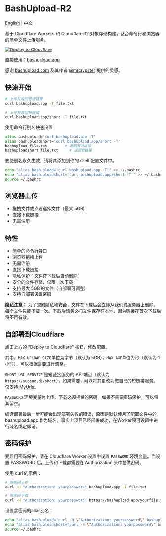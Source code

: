 # BashUpload-R2

[English](README.md) | 中文

基于 Cloudflare Workers 和 Cloudflare R2 对象存储构建，适合命令行和浏览器的简单文件上传服务。

[![Deploy to Cloudflare](https://deploy.workers.cloudflare.com/button)](https://deploy.workers.cloudflare.com/?url=https://github.com/DullJZ/bashupload-r2)

直接使用：[bashupload.app](https://bashupload.app)

感谢 [bashupload.com](https://bashupload.com) 及其作者 [@mrcrypster](https://github.com/mrcrypster) 提供的灵感。

## 快速开始

```sh
# 上传并返回普通链接
curl bashupload.app -T file.txt

# 上传并返回短链接
curl bashupload.app/short -T file.txt
```

使用命令行别名快速设置

```sh
alias bashupload='curl bashupload.app -T'
alias bashuploadshort='curl bashupload.app/short -T'
bashupload file.txt        # 返回普通链接
bashuploadshort file.txt     # 返回短链接
```

要使别名永久生效，请将其添加到你的 shell 配置文件中。

```sh
echo "alias bashupload='curl bashupload.app -T'" >> ~/.bashrc
echo "alias bashuploadshort='curl bashupload.app/short -T'" >> ~/.bashrc
source ~/.bashrc
```

## 浏览器上传

- 拖拽文件或点击选择文件（最大 5GB）
- 直接下载链接
- 无需注册

## 特性

- 简单的命令行接口
- 浏览器拖拽上传
- 无需注册
- 直接下载链接
- 隐私保护：文件在下载后自动删除
- 安全的文件存储，仅限一次下载
- 支持最大 5GB 的文件（自部署可调整）
- 支持自部署设置密码

**隐私注意：** 为了您的隐私和安全，文件在下载后会立即从我们的服务器上删除。每个文件只能下载一次。下载后请务必将文件保存在本地，因为链接在首次下载后将不再有效。


## 自部署到Cloudflare

点击上方的 "Deploy to Cloudflare" 按钮，修改配置。

其中，`MAX_UPLOAD_SIZE`单位为字节（默认为 5GB），`MAX_AGE`单位为秒（默认为 1小时），可以根据需要进行调整。

`SHORT_URL_SERVICE` 是短链接服务的 API 端点（默认为 `https://suosuo.de/short`），如果需要，可以将其更改为您自己的短链接服务。仅支持 [MyUrls](https://github.com/CareyWang/MyUrls)。

`PASSWORD` 环境变量为上传、下载必须提供的密码。如果不需要密码保护，可以将其留空。

编译部署最后一步可能会出现部署失败的错误，原因是默认使用了配置文件中的 bashupload.app 作为域名。事实上项目已经部署成功，在Worker项目设置中进行域名绑定即可。

## 密码保护

要启用密码保护，请在 Cloudflare Worker 设置中设置 `PASSWORD` 环境变量。当设置 PASSWORD 后，上传和下载都需要在 Authorization 头中提供密码。

使用 curl 的示例：
```sh
# 带密码上传
curl -H "Authorization: yourpassword" bashupload.app -T file.txt

# 带密码下载
curl -H "Authorization: yourpassword" https://bashupload.app/yourfile.txt
```

设置含密码的alias别名：
```sh
echo "alias bashupload='curl -H \"Authorization: yourpassword\" bashupload.app -T'" >> ~/.bashrc
echo "alias bashuploadshort='curl -H \"Authorization: yourpassword\" bashupload.app/short -T'" >> ~/.bashrc
source ~/.bashrc
```
